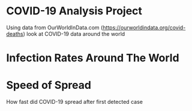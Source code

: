# COVID-19 Analysis Project
Using data from OurWorldInData.com (https://ourworldindata.org/covid-deaths) look at COVID-19 data around the world

# Infection Rates Around The World

# Speed of Spread
How fast did COVID-19 spread after first detected case

